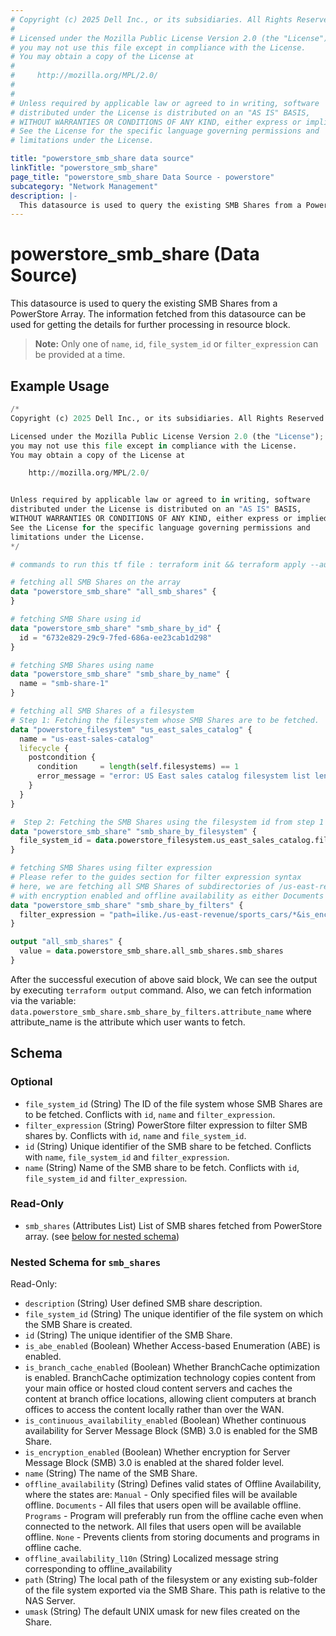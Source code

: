 ```yaml
---
# Copyright (c) 2025 Dell Inc., or its subsidiaries. All Rights Reserved.
# 
# Licensed under the Mozilla Public License Version 2.0 (the "License");
# you may not use this file except in compliance with the License.
# You may obtain a copy of the License at
# 
#     http://mozilla.org/MPL/2.0/
# 
# 
# Unless required by applicable law or agreed to in writing, software
# distributed under the License is distributed on an "AS IS" BASIS,
# WITHOUT WARRANTIES OR CONDITIONS OF ANY KIND, either express or implied.
# See the License for the specific language governing permissions and
# limitations under the License.

title: "powerstore_smb_share data source"
linkTitle: "powerstore_smb_share"
page_title: "powerstore_smb_share Data Source - powerstore"
subcategory: "Network Management"
description: |-
  This datasource is used to query the existing SMB Shares from a PowerStore Array. The information fetched from this datasource can be used for getting the details for further processing in resource block.
---
```


# powerstore_smb_share (Data Source)

This datasource is used to query the existing SMB Shares from a PowerStore Array. The information fetched from this datasource can be used for getting the details for further processing in resource block.

> **Note:** Only one of `name`, `id`, `file_system_id` or `filter_expression` can be provided at a time.

## Example Usage

```terraform
/*
Copyright (c) 2025 Dell Inc., or its subsidiaries. All Rights Reserved.

Licensed under the Mozilla Public License Version 2.0 (the "License");
you may not use this file except in compliance with the License.
You may obtain a copy of the License at

    http://mozilla.org/MPL/2.0/


Unless required by applicable law or agreed to in writing, software
distributed under the License is distributed on an "AS IS" BASIS,
WITHOUT WARRANTIES OR CONDITIONS OF ANY KIND, either express or implied.
See the License for the specific language governing permissions and
limitations under the License.
*/

# commands to run this tf file : terraform init && terraform apply --auto-approve

# fetching all SMB Shares on the array
data "powerstore_smb_share" "all_smb_shares" {
}

# fetching SMB Share using id
data "powerstore_smb_share" "smb_share_by_id" {
  id = "6732e829-29c9-7fed-686a-ee23cab1d298"
}

# fetching SMB Shares using name
data "powerstore_smb_share" "smb_share_by_name" {
  name = "smb-share-1"
}

# fetching all SMB Shares of a filesystem
# Step 1: Fetching the filesystem whose SMB Shares are to be fetched.
data "powerstore_filesystem" "us_east_sales_catalog" {
  name = "us-east-sales-catalog"
  lifecycle {
    postcondition {
      condition     = length(self.filesystems) == 1
      error_message = "error: US East sales catalog filesystem list length should be 1, received: ${length(self.filesystems)}"
    }
  }
}

#  Step 2: Fetching the SMB Shares using the filesystem id from step 1
data "powerstore_smb_share" "smb_share_by_filesystem" {
  file_system_id = data.powerstore_filesystem.us_east_sales_catalog.filesystems[0].id
}

# fetching SMB Shares using filter expression
# Please refer to the guides section for filter expression syntax
# here, we are fetching all SMB Shares of subdirectories of /us-east-revenue/sports_cars
# with encryption enabled and offline availability as either Documents or None.
data "powerstore_smb_share" "smb_share_by_filters" {
  filter_expression = "path=ilike./us-east-revenue/sports_cars/*&is_encryption_enabled=is.true&offline_availability=in.(Documents,None)"
}

output "all_smb_shares" {
  value = data.powerstore_smb_share.all_smb_shares.smb_shares
}
```

After the successful execution of above said block, We can see the output by executing `terraform output` command. Also, we can fetch information via the variable: `data.powerstore_smb_share.smb_share_by_filters.attribute_name` where attribute_name is the attribute which user wants to fetch.

<!-- schema generated by tfplugindocs -->
## Schema

### Optional

- `file_system_id` (String) The ID of the file system whose SMB Shares are to be fetched. Conflicts with `id`, `name` and `filter_expression`.
- `filter_expression` (String) PowerStore filter expression to filter SMB shares by. Conflicts with `id`, `name` and `file_system_id`.
- `id` (String) Unique identifier of the SMB share to be fetched. Conflicts with `name`, `file_system_id` and `filter_expression`.
- `name` (String) Name of the SMB share to be fetch. Conflicts with `id`, `file_system_id` and `filter_expression`.

### Read-Only

- `smb_shares` (Attributes List) List of SMB shares fetched from PowerStore array. (see [below for nested schema](#nestedatt--smb_shares))

<a id="nestedatt--smb_shares"></a>
### Nested Schema for `smb_shares`

Read-Only:

- `description` (String) User defined SMB share description.
- `file_system_id` (String) The unique identifier of the file	system on which the SMB Share is created.
- `id` (String) The unique identifier of the SMB Share.
- `is_abe_enabled` (Boolean) Whether Access-based Enumeration (ABE) is enabled.
- `is_branch_cache_enabled` (Boolean) Whether BranchCache optimization is enabled. BranchCache optimization technology copies content from your main office or hosted cloud content servers and caches the content at branch office locations, allowing client computers at branch offices to access the content locally rather than over the WAN.
- `is_continuous_availability_enabled` (Boolean) Whether continuous availability for Server Message Block (SMB) 3.0 is enabled for the SMB Share.
- `is_encryption_enabled` (Boolean) Whether encryption for Server Message Block (SMB) 3.0 is enabled at the shared folder level.
- `name` (String) The name of the SMB Share.
- `offline_availability` (String) Defines valid states of Offline Availability, where the states are: `Manual` - Only specified files will be available offline. `Documents` - All files that users open will be available offline. `Programs` - Program will preferably run from the offline cache even when connected to the network. All files that users open will be available offline. `None` - Prevents clients from storing documents and programs in offline cache.
- `offline_availability_l10n` (String) Localized message string corresponding to offline_availability
- `path` (String) The local path of the filesystem or any existing sub-folder of the file system exported via the SMB Share. This path is relative to the NAS Server.
- `umask` (String) The default UNIX umask for new files created on the Share.
